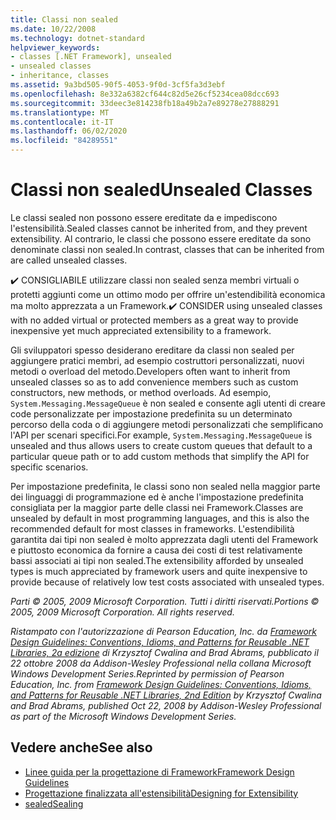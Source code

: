 ```yaml
---
title: Classi non sealed
ms.date: 10/22/2008
ms.technology: dotnet-standard
helpviewer_keywords:
- classes [.NET Framework], unsealed
- unsealed classes
- inheritance, classes
ms.assetid: 9a3bd505-90f5-4053-9f0d-3cf5fa3d3ebf
ms.openlocfilehash: 8e332a6382cf644c82d5e26cf5234cea08dcc693
ms.sourcegitcommit: 33deec3e814238fb18a49b2a7e89278e27888291
ms.translationtype: MT
ms.contentlocale: it-IT
ms.lasthandoff: 06/02/2020
ms.locfileid: "84289551"
---
```

# <a name="unsealed-classes"></a><span data-ttu-id="83940-102">Classi non sealed</span><span class="sxs-lookup"><span data-stu-id="83940-102">Unsealed Classes</span></span>
<span data-ttu-id="83940-103">Le classi sealed non possono essere ereditate da e impediscono l'estensibilità.</span><span class="sxs-lookup"><span data-stu-id="83940-103">Sealed classes cannot be inherited from, and they prevent extensibility.</span></span> <span data-ttu-id="83940-104">Al contrario, le classi che possono essere ereditate da sono denominate classi non sealed.</span><span class="sxs-lookup"><span data-stu-id="83940-104">In contrast, classes that can be inherited from are called unsealed classes.</span></span>

 <span data-ttu-id="83940-105">✔️ CONSIGLIABILE utilizzare classi non sealed senza membri virtuali o protetti aggiunti come un ottimo modo per offrire un'estendibilità economica ma molto apprezzata a un Framework.</span><span class="sxs-lookup"><span data-stu-id="83940-105">✔️ CONSIDER using unsealed classes with no added virtual or protected members as a great way to provide inexpensive yet much appreciated extensibility to a framework.</span></span>

 <span data-ttu-id="83940-106">Gli sviluppatori spesso desiderano ereditare da classi non sealed per aggiungere pratici membri, ad esempio costruttori personalizzati, nuovi metodi o overload del metodo.</span><span class="sxs-lookup"><span data-stu-id="83940-106">Developers often want to inherit from unsealed classes so as to add convenience members such as custom constructors, new methods, or method overloads.</span></span> <span data-ttu-id="83940-107">Ad esempio, `System.Messaging.MessageQueue` è non sealed e consente agli utenti di creare code personalizzate per impostazione predefinita su un determinato percorso della coda o di aggiungere metodi personalizzati che semplificano l'API per scenari specifici.</span><span class="sxs-lookup"><span data-stu-id="83940-107">For example,  `System.Messaging.MessageQueue` is unsealed and thus allows users to create custom queues that default to a particular queue path or to add custom methods that simplify the API for specific scenarios.</span></span>

 <span data-ttu-id="83940-108">Per impostazione predefinita, le classi sono non sealed nella maggior parte dei linguaggi di programmazione ed è anche l'impostazione predefinita consigliata per la maggior parte delle classi nei Framework.</span><span class="sxs-lookup"><span data-stu-id="83940-108">Classes are unsealed by default in most programming languages, and this is also the recommended default for most classes in frameworks.</span></span> <span data-ttu-id="83940-109">L'estendibilità garantita dai tipi non sealed è molto apprezzata dagli utenti del Framework e piuttosto economica da fornire a causa dei costi di test relativamente bassi associati ai tipi non sealed.</span><span class="sxs-lookup"><span data-stu-id="83940-109">The extensibility afforded by unsealed types is much appreciated by framework users and quite inexpensive to provide because of relatively low test costs associated with unsealed types.</span></span>

 <span data-ttu-id="83940-110">*Parti © 2005, 2009 Microsoft Corporation. Tutti i diritti riservati.*</span><span class="sxs-lookup"><span data-stu-id="83940-110">*Portions © 2005, 2009 Microsoft Corporation. All rights reserved.*</span></span>

 <span data-ttu-id="83940-111">*Ristampato con l'autorizzazione di Pearson Education, Inc. da [Framework Design Guidelines: Conventions, Idioms, and Patterns for Reusable .NET Libraries, 2a edizione](https://www.informit.com/store/framework-design-guidelines-conventions-idioms-and-9780321545619) di Krzysztof Cwalina and Brad Abrams, pubblicato il 22 ottobre 2008 da Addison-Wesley Professional nella collana Microsoft Windows Development Series.*</span><span class="sxs-lookup"><span data-stu-id="83940-111">*Reprinted by permission of Pearson Education, Inc. from [Framework Design Guidelines: Conventions, Idioms, and Patterns for Reusable .NET Libraries, 2nd Edition](https://www.informit.com/store/framework-design-guidelines-conventions-idioms-and-9780321545619) by Krzysztof Cwalina and Brad Abrams, published Oct 22, 2008 by Addison-Wesley Professional as part of the Microsoft Windows Development Series.*</span></span>

## <a name="see-also"></a><span data-ttu-id="83940-112">Vedere anche</span><span class="sxs-lookup"><span data-stu-id="83940-112">See also</span></span>

- [<span data-ttu-id="83940-113">Linee guida per la progettazione di Framework</span><span class="sxs-lookup"><span data-stu-id="83940-113">Framework Design Guidelines</span></span>](index.md)
- [<span data-ttu-id="83940-114">Progettazione finalizzata all'estensibilità</span><span class="sxs-lookup"><span data-stu-id="83940-114">Designing for Extensibility</span></span>](designing-for-extensibility.md)
- [<span data-ttu-id="83940-115">sealed</span><span class="sxs-lookup"><span data-stu-id="83940-115">Sealing</span></span>](sealing.md)

